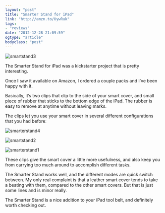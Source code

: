 ```yaml
---
layout: "post"
title: "Smarter Stand for iPad"
link: "http://amzn.to/UywRuk"
tags: 
- "reviews"
date: "2012-12-28 21:09:59"
ogtype: "article"
bodyclass: "post"
---
```


![smartstand3](http://cdn.rogerstringer.com/wp-content/uploads/2012/12/smartstand3.jpg)

The Smarter Stand for iPad was a kickstarter project that is pretty interesting.

Once I saw it available on Amazon, I ordered a couple packs and I’ve been happy with it.

Basically, it’s two clips that clip to the side of your smart cover, and small piece of rubber that sticks to the bottom edge of the iPad. The rubber is easy to remove at anytime without leaving marks.

The clips let you use your smart cover in several different configurations that you had before:

![smarterstand4](http://cdn.rogerstringer.com/wp-content/uploads/2012/12/smarterstand4.jpg)

![smartstand2](http://cdn.rogerstringer.com/wp-content/uploads/2012/12/smartstand2.jpg)

![smarterstand1](http://cdn.rogerstringer.com/wp-content/uploads/2012/12/smarterstand1.jpg)

These clips give the smart cover a little more usefulness, and also keep you from carrying too much around to accomplish different tasks.

The Smarter Stand works well, and the different modes are quick switch between. My only real complaint is that a leather smart cover tends to take a beating with them, compared to the other smart covers. But that is just some lines and is minor really.

The Smarter Stand is a nice addition to your iPad tool belt, and definitely worth checking out.